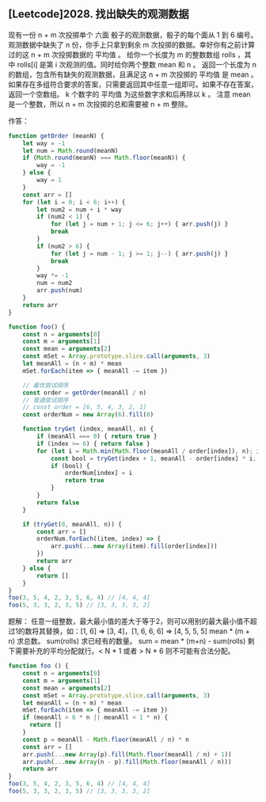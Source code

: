 ## [Leetcode]2028. 找出缺失的观测数据

现有一份 n + m 次投掷单个 六面 骰子的观测数据，骰子的每个面从 1 到 6 编号。观测数据中缺失了 n 份，你手上只拿到剩余 m 次投掷的数据。幸好你有之前计算过的这 n + m 次投掷数据的 平均值 。
给你一个长度为 m 的整数数组 rolls ，其中 rolls[i] 是第 i 次观测的值。同时给你两个整数 mean 和 n 。
返回一个长度为 n 的数组，包含所有缺失的观测数据，且满足这 n + m 次投掷的 平均值 是 mean 。如果存在多组符合要求的答案，只需要返回其中任意一组即可。如果不存在答案，返回一个空数组。
k 个数字的 平均值 为这些数字求和后再除以 k 。
注意 mean 是一个整数，所以 n + m 次投掷的总和需要被 n + m 整除。

作答：
```JavaScript
function getOrder (meanN) {
    let way = -1
    let num = Math.round(meanN)
    if (Math.round(meanN) === Math.floor(meanN)) {
        way = -1
    } else {
        way = 1
    }
    const arr = []
    for (let i = 0; i < 6; i++) {
        let num2 = num + i * way
        if (num2 < 1) {
            for (let j = num + 1; j <= 6; j++) { arr.push(j) }
            break
        }
        if (num2 > 6) {
            for (let j = num - 1; j >= 1; j--) { arr.push(j) }
            break
        }
        way *= -1
        num = num2
        arr.push(num)
    }
    return arr
}

function foo() {
    const n = arguments[0]
    const m = arguments[1]
    const mean = arguments[2]
    const mSet = Array.prototype.slice.call(arguments, 3)
    let meanAll = (n + m) * mean
    mSet.forEach(item => { meanAll -= item })

    // 最优尝试顺序
    const order = getOrder(meanAll / n)
    // 普通尝试顺序
    // const order = [6, 5, 4, 3, 2, 1]
    const orderNum = new Array(6).fill(0)

    function tryGet (index, meanAll, n) {
        if (meanAll === 0) { return true }
        if (index >= 6) { return false }
        for (let i = Math.min(Math.floor(meanAll / order[index]), n); i >= 0; i--) {
            const bool = tryGet(index + 1, meanAll - order[index] * i, n - i)
            if (bool) {
                orderNum[index] = i
                return true
            }
        }
        return false
    }

    if (tryGet(0, meanAll, n)) {
        const arr = []
        orderNum.forEach((item, index) => {
            arr.push(...new Array(item).fill(order[index]))
        })
        return arr
    } else {
        return []
    }
}
foo(3, 5, 4, 2, 3, 5, 6, 4) // [4, 4, 4]
foo(5, 3, 3, 2, 3, 5) // [3, 3, 3, 3, 2]
```

题解：
任意一组整数，最大最小值的差大于等于2，则可以用别的最大最小值不超过1的数将其替换，如：[1, 6] => [3, 4]，[1, 6, 6, 6] => [4, 5, 5, 5]
mean * (m + n) 求总数。
sum(rolls) 求已经有的数量。
sum = mean * (m+n) - sum(rolls) 剩下需要补充的平均分配就行。< N * 1 或者 > N * 6 则不可能有合法分配。

```JavaScript
function foo () {
    const n = arguments[0]
    const m = arguments[1]
    const mean = arguments[2]
    const mSet = Array.prototype.slice.call(arguments, 3)
    let meanAll = (n + m) * mean
    mSet.forEach(item => { meanAll -= item })
    if (meanAll > 6 * n || meanAll < 1 * n) {
      return []
    }
    const p = meanAll - Math.floor(meanAll / n) * n
    const arr = []
    arr.push(...new Array(p).fill(Math.floor(meanAll / n) + 1))
    arr.push(...new Array(n - p).fill(Math.floor(meanAll / n)))
    return arr
}
foo(3, 5, 4, 2, 3, 5, 6, 4) // [4, 4, 4]
foo(5, 3, 3, 2, 3, 5) // [3, 3, 3, 3, 2]
```
